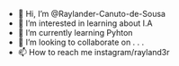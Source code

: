 - 👋 Hi, I’m @Raylander-Canuto-de-Sousa
- 👀 I’m interested in learning about I.A
- 🌱 I’m currently learning Pyhton
- 💞️ I’m looking to collaborate on . . .
- 📫 How to reach me instagram/rayland3r

<!---
Raylander-Canuto-de-Sousa/Raylander-Canuto-de-Sousa is a ✨ special ✨ repository because its `README.md` (this file) appears on your GitHub profile.
You can click the Preview link to take a look at your changes.
--->
